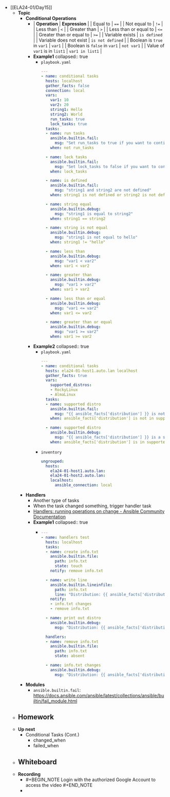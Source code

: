 - [[ELA24-01/Day15]]
	- **Topic**
		- **Conditional Operations**
			- | **Operation** | **Expression** |
			  | Equal to | `==` |
			  | Not equal to | `!=` |
			  | Less than | `<` |
			  | Greater than | `>` |
			  | Less than or equal to | `<=` |
			  | Greater than or equal to | `>=` |
			  | Variable exists | `is defined` |
			  | Variable does not exist | `is not defined` |
			  | Boolean is `true` in `var1` | `var1` |
			  | Boolean is `false` in `var1` | `not var1` |
			  | Value of `var1` is in `list1` | `var1 in list1` |
			- **Example1**
			  collapsed:: true
				- `playbook.yaml`
				  ```yaml
				  ---
				  - name: conditional tasks
				    hosts: localhost
				    gather_facts: false
				    connection: local
				    vars:
				      var1: 10
				      var2: 20
				      string1: Hello
				      string2: World
				      run_tasks: true
				      lock_tasks: true
				    tasks:
				    - name: run tasks
				      ansible.builtin.fail:
				        msg: "Set run_tasks to true if you want to continue"
				      when: not run_tasks
				  
				    - name: lock tasks
				      ansible.builtin.fail:
				        msg: "Set lock_tasks to false if you want to continue"
				      when: lock_tasks
				  
				    - name: is defined
				      ansible.builtin.fail:
				        msg: "string1 and string2 are not defined"
				      when: string1 is not defined or string2 is not defined
				  
				    - name: string equal
				      ansible.builtin.debug:
				        msg: "string1 is equal to string2"
				      when: string1 == string2
				  
				    - name: string is not equal
				      ansible.builtin.debug:
				        msg: "string1 is not equal to hello"
				      when: string1 != "hello"
				  
				    - name: less than
				      ansible.builtin.debug:
				        msg: "var1 < var2"
				      when: var1 < var2
				  
				    - name: greater than
				      ansible.builtin.debug:
				        msg: "var1 > var2"
				      when: var1 > var2
				  
				    - name: less than or equal
				      ansible.builtin.debug:
				        msg: "var1 <= var2"
				      when: var1 <= var2
				  
				    - name: greater than or equal
				      ansible.builtin.debug:
				        msg: "var1 >= var2"
				      when: var1 >= var2
				  ```
			- **Example2**
			  collapsed:: true
				- `playbook.yaml`
				  ```yaml
				  ---
				  - name: conditional tasks
				    hosts: ela24-01-host1.auto.lan localhost
				    gather_facts: true
				    vars:
				      supported_distros:
				      - RockyLinux
				      - AlmaLinux
				    tasks:
				    - name: supported distro
				      ansible.builtin.fail:
				        msg: "{{ ansible_facts['distribution'] }} is not a supported distro"
				      when: ansible_facts['distribution'] is not in supported_distros
				  
				    - name: supported distro
				      ansible.builtin.debug:
				        msg: "{{ ansible_facts['distribution'] }} is a supported distro"
				      when: ansible_facts['distribution'] is in supported_distros
				  ```
				- `inventory`
				  ```yaml
				  ungrouped:
				    hosts:
				      ela24-01-host1.auto.lan:
				      ela24-01-host2.auto.lan:
				      localhost:
				        ansible_connection: local
				  ```
		- **Handlers**
			- Another type of tasks
			- When the task changed something, trigger handler task
			- [Handlers: running operations on change - Ansible Community Documentation](https://docs.ansible.com/ansible/latest/playbook_guide/playbooks_handlers.html)
			- **Example1**
			  collapsed:: true
				- ```yaml
				  ---
				  - name: handlers test
				    hosts: localhost
				    tasks:
				    - name: create info.txt
				      ansible.builtin.file:
				        path: info.txt
				        state: touch
				      notify: remove info.txt
				  
				    - name: write line
				      ansible.builtin.lineinfile:
				        path: info.txt
				        line: "Distribution: {{ ansible_facts['distribution'] }}"
				      notify:
				      - info.txt changes
				      - remove info.txt
				  
				    - name: print out distro
				      ansible.builtin.debug:
				        msg: "Distribution: {{ ansible_facts['distribution'] }}"
				  
				    handlers:
				    - name: remove info.txt
				      ansible.builtin.file:
				        path: info.txt
				        state: absent
				  
				    - name: info.txt changes
				      ansible.builtin.debug:
				        msg: "Distribution: {{ ansible_facts['distribution'] }} was added in info.txt"
				  ```
		- **Modules**
			- `ansible.builtin.fail`: https://docs.ansible.com/ansible/latest/collections/ansible/builtin/fail_module.html
	- **Homework**
		-
	- **Up next**
		- Conditional Tasks (Cont.)
			- changed_when
			- failed_when
	- **Whiteboard**
		-
	- **Recording**
		- #+BEGIN_NOTE
		  Login with the authorized Google Account to access the video
		  #+END_NOTE
		-